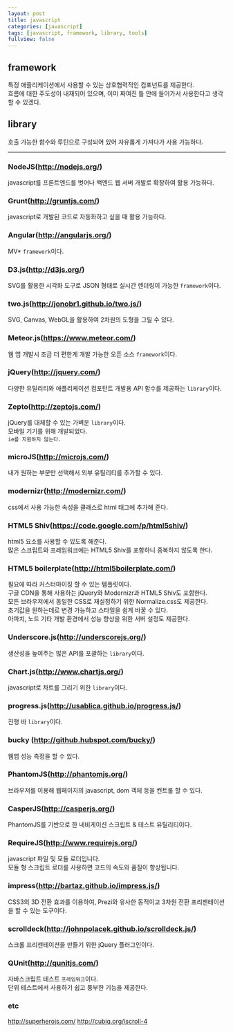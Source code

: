```yaml
---
layout: post
title: javascript
categories: [javascript]
tags: [javascript, framework, library, tools]
fullview: false
---
```


## framework  
특정 애플리케이션에서 사용할 수 있는 상호협력적인 컴포넌트를 제공한다.  
흐름에 대한 주도성이 내재되어 있으며, 이미 짜여진 틀 안에 들어가서 사용한다고 생각할 수 있겠다.  

## library  
호출 가능한 함수와 루틴으로 구성되어 있어 자유롭게 가져다가 사용 가능하다.  

---

### NodeJS(http://nodejs.org/)  
javascript를 프론트엔드를 벗어나 백엔드 웹 서버 개발로 확장하여 활용 가능하다.  

### Grunt(http://gruntjs.com/)  
javascript로 개발된 코드로 자동화하고 싶을 때 활용 가능하다.  

### Angular(http://angularjs.org/)  
MV* `framework`이다.  

### D3.js(http://d3js.org/)  
SVG를 활용한 시각화 도구로 JSON 형태로 실시간 렌더링이 가능한 `framework`이다.  

### two.js(http://jonobr1.github.io/two.js/)  
SVG, Canvas, WebGL을 활용하여 2차원의 도형을 그릴 수 있다.  

### Meteor.js(https://www.meteor.com/)  
웹 앱 개발시 조금 더 편한게 개발 가능한 오픈 소스 `framework`이다.  

### jQuery(http://jquery.com/)  
다양한 유틸리티와 애플리케이션 컴포턴트 개발용 API 함수를 제공하는 `library`이다.  

### Zepto(http://zeptojs.com/)  
jQuery를 대체할 수 있는 가벼운 `library`이다.  
모바일 기기를 위해 개발되었다.  
`ie를 지원하지 않는다.`  

### microJS(http://microjs.com/)  
내가 원하는 부분만 선택해서 외부 유틸리티를 추가할 수 있다.  

### modernizr(http://modernizr.com/)  
css에서 사용 가능한 속성을 클래스로 html 태그에 추가해 준다.  

### HTML5 Shiv(https://code.google.com/p/html5shiv/)  
html5 요소를 사용할 수 있도록 해준다.  
많은 스크립트와 프레임워크에는 HTML5 Shiv를 포함하니 중복하지 않도록 한다.  

### HTML5 boilerplate(http://html5boilerplate.com/)  
필요에 따라 커스터마이징 할 수 있는 템플릿이다.  
구글 CDN을 통해 사용하는 jQuery와 Modernizr과 HTML5 Shiv도 포함한다.  
모든 브라우저에서 동일한 CSS로 재설정하기 위한 Normalize.css도 제공한다.  
초기값을 원하는데로 변경 가능하고 스타일을 쉽게 바꿀 수 있다.  
아파치, 노드 기타 개발 환경에서 성능 향상을 위한 서버 설정도 제공한다.  

### Underscore.js(http://underscorejs.org/)  
생산성을 높여주는 많은 API를 포괄하는 `library`이다.  

### Chart.js(http://www.chartjs.org/)  
javascript로 차트를 그리기 위한 `library`이다.  

### progress.js(http://usablica.github.io/progress.js/)  
진행 바 `library`이다.  

### bucky (http://github.hubspot.com/bucky/)  
웹앱 성능 측정을 할 수 있다.  

### PhantomJS(http://phantomjs.org/)  
브라우저를 이용해 웹페이지의 javascript, dom 객체 등을 컨트롤 할 수 있다.  

### CasperJS(http://casperjs.org/)  
PhantomJS를 기반으로 한 네비게이션 스크립트 & 테스트 유틸리티이다.  

### RequireJS(http://www.requirejs.org/)  
javascript 파일 및 모듈 로더입니다.  
모듈 형 스크립트 로더를 사용하면 코드의 속도와 품질이 향상됩니다.  

### impress(http://bartaz.github.io/impress.js/)  
CSS3의 3D 전환 효과를 이용하여, Prezi와 유사한 동적이고 3차원 전환 프리젠테이션을 할 수 있는 도구이다.  

### scrolldeck(http://johnpolacek.github.io/scrolldeck.js/)  
스크롤 프리젠테이션을 만들기 위한 jQuery 플러그인이다.  

### QUnit(http://qunitjs.com/)  
자바스크립트 테스트 `프레임워크`이다.  
단위 테스트에서 사용하기 쉽고 풍부한 기능을 제공한다.  

### etc
http://superherojs.com/
http://cubiq.org/iscroll-4